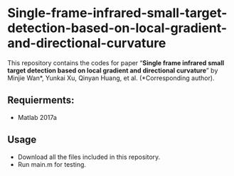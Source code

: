 # Single-frame-infrared-small-target-detection-based-on-local-gradient-and-directional-curvature
This repository contains the codes for paper “**Single frame infrared small target detection based on local gradient and directional curvature**” by Minjie Wan*, Yunkai Xu, Qinyan Huang, et al. (*Corresponding author).

## Requierments:
* Matlab 2017a

## Usage
- Download all the files included in this repository.
- Run main.m for testing.


